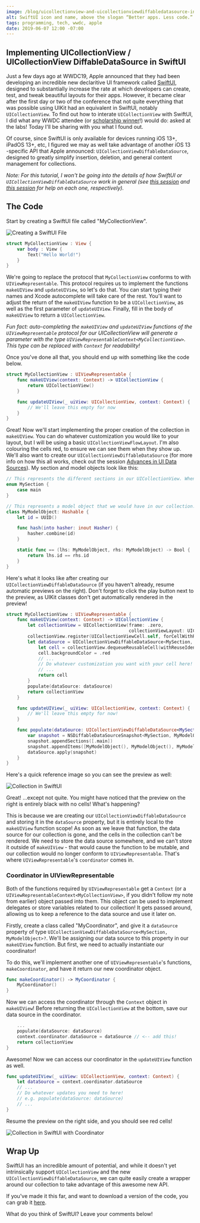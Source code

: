 ```yaml
---
image: /blog/uicollectionview-and-uicollectionviewdiffabledatasource-in-swiftui/swiftui-cover.png
alt: SwiftUI icon and name, above the slogan “Better apps. Less code.”
tags: programming, tech, wwdc, apple
date: 2019-06-07 12:00 -07:00
---
```


## Implementing UICollectionView / UICollectionView DiffableDataSource in SwiftUI

Just a few days ago at WWDC19, Apple announced that they had been developing an incredible new declaritive UI framework called [SwiftUI](https://developer.apple.com/xcode/swiftui), designed to substantially increase the rate at which developers can create, test, and tweak beautiful layouts for their apps. However, it became clear after the first day or two of the conference that not quite everything that was possible using UIKit had an equivalent in SwiftUI, notably `UICollectionView`. To find out how to interate `UICollectionView` with SwiftUI, I did what any WWDC attendee (or [scholarship winner](/post/how-i-won-a-wwdc-scholarship)!) would do: asked at the labs! Today I'll be sharing with you what I found out.

Of course, since SwiftUI is only available for devices running iOS 13+, iPadOS 13+, etc, I figured we may as well take advantage of another iOS 13 -specific API that Apple announced: `UICollectionViewDiffableDataSource`, designed to greatly simplify insertion, deletion, and general content management for collections.

*Note: For this tutorial, I won't be going into the details of how SwiftUI or `UICollectionViewDiffableDataSource` work in general (see [this session](https://developer.apple.com/videos/play/wwdc2019/204/) and [this session](https://developer.apple.com/videos/play/wwdc2019/220/) for help on each one, respectively).*

## The Code

Start by creating a SwiftUI file called "MyCollectionView".

![Creating a SwiftUI File](/blog/uicollectionview-and-uicollectionviewdiffabledatasource-in-swiftui/creating-a-swiftui-file.png)

```swift
struct MyCollectionView : View {
    var body : View {
        Text("Hello World!")
    }
}
```

We're going to replace the protocol that `MyCollectionView` conforms to with `UIViewRepresentable`. This protocol requires us to implement the functions `makeUIView` and `updateUIView`, so let's do that. You can start typing their names and Xcode autocomplete will take care of the rest. You'll want to adjust the return of the `makeUIView` function to be a `UICollectionView`, as well as the first parameter of `updateUIView`. Finally, fill in the body of `makeUIView` to return a `UICollectionView`.

*Fun fact: auto-completing the `makeUIView` and `updateUIView` functions of the `UIViewRepresentable` protocol for our UICollectionView will generate a parameter with the type `UIViewRepresentableContext<MyCollectionView>`. This type can be replaced with `Context` for readability!*

Once you've done all that, you should end up with something like the code below.

```swift
struct MyCollectionView : UIViewRepresentable {
    func makeUIView(context: Context) -> UICollectionView {
        return UICollectionView()
    }

    func updateUIView(_ uiView: UICollectionView, context: Context) {
        // We'll leave this empty for now
    }
}
```

Great! Now we'll start implementing the proper creation of the collection in `makeUIView`. You can do whatever customization you would like to your layout, but I will be using a basic `UICollectionViewFlowLayout`. I'm also colouring the cells red, to ensure we can see them when they show up. We'll also want to create our `UICollectionViewDiffableDataSource` (for more info on how this all works, check out the session [Advances in UI Data Sources](https://developer.apple.com/videos/play/wwdc2019/220/)). My section and model objects look like this:

```swift
// This represents the different sections in our UICollectionView. When using UICollectionViewDiffableDataSource, the model must be Hashable (which enums already are)
enum MySection {
    case main
}

// This represents a model object that we would have in our collection. When using UICollectionViewDiffableDataSource, the model must be Hashable
class MyModelObject: Hashable {
    let id = UUID()

    func hash(into hasher: inout Hasher) {
        hasher.combine(id)
    }

    static func == (lhs: MyModelObject, rhs: MyModelObject) -> Bool {
        return lhs.id == rhs.id
    }
}
```

Here's what it looks like after creating our `UICollectionViewDiffableDataSource` (if you haven't already, resume automatic previews on the right). Don't forget to click the play button next to the preview, as UIKit classes don't get automatically rendered in the preview!

```swift
struct MyCollectionView : UIViewRepresentable {
    func makeUIView(context: Context) -> UICollectionView {
        let collectionView = UICollectionView(frame: .zero,
                                              collectionViewLayout: UICollectionViewFlowLayout())
        collectionView.register(UICollectionViewCell.self, forCellWithReuseIdentifier: "myCell")
        let dataSource = UICollectionViewDiffableDataSource<MySection, MyModelObject>(collectionView: collectionView) { collectionView, indexPath, myModelObject in
            let cell = collectionView.dequeueReusableCell(withReuseIdentifier: "myCell", for: indexPath)
            cell.backgroundColor = .red
            // ...
            // Do whatever customization you want with your cell here!
            // ...
            return cell
        }
        populate(dataSource: dataSource)
        return collectionView
    }

    func updateUIView(_ uiView: UICollectionView, context: Context) {
        // We'll leave this empty for now!
    }

    func populate(dataSource: UICollectionViewDiffableDataSource<MySection, MyModelObject>) {
        var snapshot = NSDiffableDataSourceSnapshot<MySection, MyModelObject>()
        snapshot.appendSections([.main])
        snapshot.appendItems([MyModelObject(), MyModelObject(), MyModelObject()])
        dataSource.apply(snapshot)
    }
}
```

Here's a quick reference image so you can see the preview as well:

![Collection in SwiftUI](/blog/uicollectionview-and-uicollectionviewdiffabledatasource-in-swiftui/collection-in-swiftui.png)

Great! ...except not quite. You might have noticed that the preview on the right is entirely black with no cells! What's happening?

This is because we are creating our `UICollectionViewDiffableDataSource` and storing it in the `dataSource` property, but it is entirely local to the `makeUIView` function scope! As soon as we leave that function, the data source for our collection is gone, and the cells in the collection can't be rendered. We need to store the data source somewhere, and we can't store it outside of `makeUIView` - that would cause the function to be mutable, and our collection would no longer conform to `UIViewRepresentable`. That's where `UIViewRepresentable`'s `coordinator` comes in.

### Coordinator in UIViewRepresentable

Both of the functions required by `UIViewRepresentable` get a `Context` (or a `UIViewRepresentableContext<MyCollectionView>`, if you didn't follow my note from earlier) object passed into them. This object can be used to implement delegates or store variables related to our collection! It gets passed around, allowing us to keep a reference to the data source and use it later on.

Firstly, create a class called "MyCoordinator", and give it a `dataSource` property of type `UICollectionViewDiffableDataSource<MySection, MyModelObject>?`. We'll be assigning our data source to this property in our `makeUIView` function. But first, we need to actually instantiate our coordinator!

To do this, we'll implement another one of `UIViewRepresentable`'s functions, `makeCoordinator`, and have it return our new coordinator object.

```swift
func makeCoordinator() -> MyCoordinator {
    MyCoordinator()
}
```

Now we can access the coordinator through the `Context` object in `makeUIView`! Before returning the `UICollectionView` at the bottom, save our data source in the coordinator.

```swift
    ...
    populate(dataSource: dataSource)
    context.coordinator.dataSource = dataSource // <-- add this!
    return collectionView
}
```

Awesome! Now we can access our coordinator in the `updateUIView` function as well.

```swift
func updateUIView(_ uiView: UICollectionView, context: Context) {
    let dataSource = context.coordinator.dataSource
    // ...
    // Do whatever updates you need to here!
    // e.g. populate(dataSource: dataSource)
    // ...
}
```

Resume the preview on the right side, and you should see red cells!

![Collection in SwiftUI with Coordinator](/blog/uicollectionview-and-uicollectionviewdiffabledatasource-in-swiftui/collection-in-swiftui-with-coordinator.png)

## Wrap Up

SwiftUI has an incredible amount of potential, and while it doesn't yet intrinsically support `UICollectionView` and the new `UICollectionViewDiffableDataSource`, we can quite easily create a wrapper around our collection to take advantage of this awesome new API.

If you've made it this far, and want to download a version of the code, you can grab it [here](/blog/uicollectionview-and-uicollectionviewdiffabledatasource-in-swiftui/MyCollectionView.swift).

What do you think of SwiftUI? Leave your comments below!
